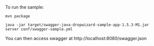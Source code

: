 To run the sample:

```
mvn package

java -jar target/swagger-java-dropwizard-sample-app-1.5.3-M1.jar server conf/swagger-sample.yml 

```

You can then access swagger at http://localhost:8080/swagger.json

